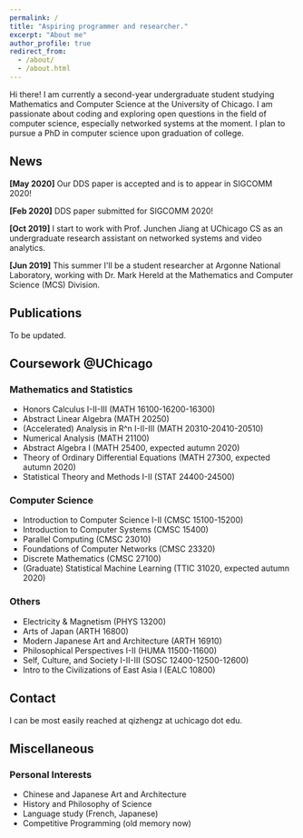 ```yaml
---
permalink: /
title: "Aspiring programmer and researcher."
excerpt: "About me"
author_profile: true
redirect_from: 
  - /about/
  - /about.html
---
```


Hi there! I am currently a second-year undergraduate student studying Mathematics and Computer Science at the University of Chicago. I am passionate about coding and exploring open questions in the field of computer science, especially networked systems at the moment. I plan to pursue a PhD in computer science upon graduation of college.

## News
**[May 2020]** Our DDS paper is accepted and is to appear in SIGCOMM 2020!

**[Feb 2020]** DDS paper submitted for SIGCOMM 2020!

**[Oct 2019]** I start to work with Prof. Junchen Jiang at UChicago CS as an undergraduate research assistant on networked systems and video analytics.

**[Jun 2019]** This summer I'll be a student researcher at Argonne National Laboratory, working with Dr. Mark Hereld at the Mathematics and Computer Science (MCS) Division.

## Publications
To be updated.

## Coursework @UChicago
### Mathematics and Statistics
* Honors Calculus I-II-III (MATH 16100-16200-16300)<br />
* Abstract Linear Algebra (MATH 20250)<br />
* (Accelerated) Analysis in R^n I-II-III (MATH 20310-20410-20510)<br />
* Numerical Analysis (MATH 21100)<br />
* Abstract Algebra I (MATH 25400, expected autumn 2020)<br />
* Theory of Ordinary Differential Equations (MATH 27300, expected autumn 2020)<br />
* Statistical Theory and Methods I-II (STAT 24400-24500)

### Computer Science
* Introduction to Computer Science I-II (CMSC 15100-15200)<br />
* Introduction to Computer Systems (CMSC 15400)<br />
* Parallel Computing (CMSC 23010)<br />
* Foundations of Computer Networks (CMSC 23320)<br />
* Discrete Mathematics (CMSC 27100)
* (Graduate) Statistical Machine Learning (TTIC 31020, expected autumn 2020)

### Others
* Electricity & Magnetism (PHYS 13200)<br />
* Arts of Japan (ARTH 16800)<br />
* Modern Japanese Art and Architecture (ARTH 16910)<br />
* Philosophical Perspectives I-II (HUMA 11500-11600)<br />
* Self, Culture, and Society I-II-III (SOSC 12400-12500-12600)<br />
* Intro to the Civilizations of East Asia I (EALC 10800)

## Contact
I can be most easily reached at qizhengz at uchicago dot edu.

## Miscellaneous
### Personal Interests
* Chinese and Japanese Art and Architecture
* History and Philosophy of Science
* Language study (French, Japanese)
* Competitive Programming (old memory now)
